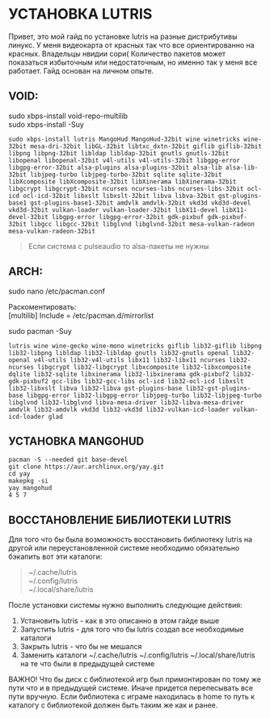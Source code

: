 # УСТАНОВКА LUTRIS
  
Привет, это мой гайд по установке lutris на разные дистрибутивы линукс. У меня видеокарта от красных так что все ориентированно на красных. Владельцы нвидии сори( Количество пакетов может показаться избыточным или недостаточным, но именно так у меня все работает. Гайд основан на личном опыте.

## VOID:  
sudo xbps-install void-repo-multilib  
sudo xbps-install -Suy  
  
```
sudo xbps-install lutris MangoHud MangoHud-32bit wine winetricks wine-32bit mesa-dri-32bit libGL-32bit libtxc_dxtn-32bit giflib giflib-32bit libpng libpng-32bit libldap libldap-32bit gnutls gnutls-32bit libopenal libopenal-32bit v4l-utils v4l-utils-32bit libgpg-error libgpg-error-32bit alsa-plugins alsa-plugins-32bit alsa-lib alsa-lib-32bit libjpeg-turbo libjpeg-turbo-32bit sqlite sqlite-32bit libXcomposite libXcomposite-32bit libXinerama libXinerama-32bit libgcrypt libgcrypt-32bit ncurses ncurses-libs ncurses-libs-32bit ocl-icd ocl-icd-32bit libxslt libxslt-32bit libva libva-32bit gst-plugins-base1 gst-plugins-base1-32bit amdvlk amdvlk-32bit vkd3d vkd3d-devel vkd3d-32bit vulkan-loader vulkan-loader-32bit libX11-devel libX11-devel-32bit libgpg-error libgpg-error-32bit gdk-pixbuf gdk-pixbuf-32bit libgcc libgcc-32bit libglvnd libglvnd-32bit mesa-vulkan-radeon mesa-vulkan-radeon-32bit
```
  
> Если система с pulseaudio то alsa-пакеты не нужны  
  
## ARCH:  
sudo nano /etc/pacman.conf

Раскоментировать:  
[multilib]
Include = /etc/pacman.d/mirrorlist
  
sudo pacman -Suy  
  
```
lutris wine wine-gecko wine-mono winetricks giflib lib32-giflib libpng lib32-libpng libldap lib32-libldap gnutls lib32-gnutls openal lib32-openal v4l-utils lib32-v4l-utils libx11 lib32-libx11 ncurses lib32-ncurses libgcrypt lib32-libgcrypt libxcomposite lib32-libxcomposite dqlite lib32-sqlite libxinerama lib32-libxinerama gdk-pixbuf2 lib32-gdk-pixbuf2 gcc-libs lib32-gcc-libs ocl-icd lib32-ocl-icd libxslt lib32-libxslt libva lib32-libva gst-plugins-base lib32-gst-plugins-base libgpg-error lib32-libgpg-error libjpeg-turbo lib32-libjpeg-turbo libglvnd lib32-libglvnd libva-mesa-driver lib32-libva-mesa-driver amdvlk lib32-amdvlk vkd3d lib32-vkd3d lib32-vulkan-icd-loader vulkan-icd-loader glad
```
  
## УСТАНОВКА MANGOHUD  
```
pacman -S --needed git base-devel  
git clone https://aur.archlinux.org/yay.git  
cd yay  
makepkg -si  
yay mangohud  
4 5 7  
```

## ВОССТАНОВЛЕНИЕ БИБЛИОТЕКИ LUTRIS
Для того что бы была возможность восстановить библиотеку lutris на другой или переустановленной системе необходимо обязательно бэкапить вот эти каталоги:
  
> ~/.cache/lutris  
> ~/.config/lutris  
> ~/.local/share/lutris  
  
После установки системы нужно выполнить следующие действия:  
1. Установить lutris - как в это описанно в этом гайде выше
2. Запустить lutris - для того что бы lutris создал все необходимые каталоги
3. Закрыть lutris - что бы не мешался
4. Заменить каталоги ~/.cache/lutris ~/.config/lutris ~/.local/share/lutris на те что были в предыдущей системе
  
ВАЖНО! Что бы диск с библиотекой игр был примонтирован по тому же пути что и в предыдущей системе. Иначе придется перепесывать все пути вручную. Если библиотека с играме находилась в home то путь к каталогу с библиотекой должен быть таким же как и ранее.